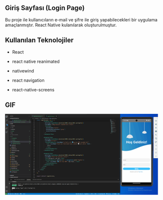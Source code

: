 ## Giriş Sayfası (Login Page)

Bu proje ile kullanıcıların e-mail ve şifre ile giriş yapabilecekleri bir uygulama amaçlanmıştır. React Native kulanılarak oluşturulmuştur.

## Kullanılan Teknolojiler

- React

- react native reanimated

- nativewind

- react navigation

- react-native-screens

## GIF

![gif](./assets/images/logingif.gif)
